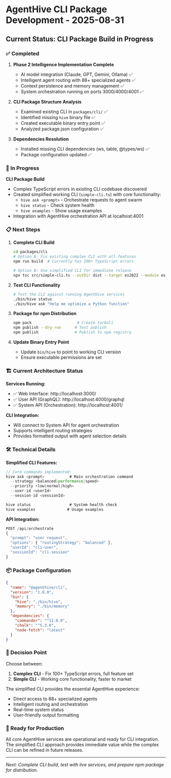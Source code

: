 # AgentHive CLI Package Development - 2025-08-31

## Current Status: CLI Package Build in Progress

### ✅ Completed
1. **Phase 2 Intelligence Implementation Complete**
   - AI model integration (Claude, GPT, Gemini, Ollama) ✅
   - Intelligent agent routing with 88+ specialized agents ✅
   - Context persistence and memory management ✅
   - System orchestration running on ports 3000/4000/4001 ✅

2. **CLI Package Structure Analysis**
   - Examined existing CLI in `packages/cli/` ✅
   - Identified missing `hive` binary file ✅
   - Created executable binary entry point ✅
   - Analyzed package.json configuration ✅

3. **Dependencies Resolution**
   - Installed missing CLI dependencies (ws, table, @types/ws) ✅
   - Package configuration updated ✅

### 🚧 In Progress
**CLI Package Build**
- Complex TypeScript errors in existing CLI codebase discovered
- Created simplified working CLI (`simple-cli.ts`) with core functionality:
  - `hive ask <prompt>` - Orchestrate requests to agent swarm
  - `hive status` - Check system health
  - `hive examples` - Show usage examples
- Integration with AgentHive orchestration API at localhost:4001

### 📋 Next Steps
1. **Complete CLI Build**
   ```bash
   cd packages/cli
   # Option A: Fix existing complex CLI with all features
   npm run build  # Currently has 100+ TypeScript errors
   
   # Option B: Use simplified CLI for immediate release
   npx tsc src/simple-cli.ts --outDir dist --target es2022 --module es2022 --esModuleInterop
   ```

2. **Test CLI Functionality**
   ```bash
   # Test the CLI against running AgentHive services
   ./bin/hive status
   ./bin/hive ask "Help me optimize a Python function"
   ```

3. **Package for npm Distribution**
   ```bash
   npm pack                    # Create tarball
   npm publish --dry-run      # Test publish
   npm publish                # Publish to npm registry
   ```

4. **Update Binary Entry Point**
   - Update `bin/hive` to point to working CLI version
   - Ensure executable permissions are set

### 🏗️ Current Architecture Status

**Services Running:**
- ✅ Web Interface: http://localhost:3000/
- ✅ User API (GraphQL): http://localhost:4000/graphql
- ✅ System API (Orchestration): http://localhost:4001/

**CLI Integration:**
- Will connect to System API for agent orchestration
- Supports intelligent routing strategies
- Provides formatted output with agent selection details

### 🛠️ Technical Details

**Simplified CLI Features:**
```typescript
// Core commands implemented:
hive ask <prompt>           # Main orchestration command
  --strategy <balanced|performance|speed>
  --priority <low|normal|high>
  --user-id <userId>
  --session-id <sessionId>

hive status                 # System health check
hive examples              # Usage examples
```

**API Integration:**
```typescript
POST /api/orchestrate
{
  "prompt": "user request",
  "options": { "routingStrategy": "balanced" },
  "userId": "cli-user",
  "sessionId": "cli-session"
}
```

### 📦 Package Configuration
```json
{
  "name": "@agenthive/cli",
  "version": "1.0.0",
  "bin": {
    "hive": "./bin/hive",
    "memory": "./bin/memory"
  },
  "dependencies": {
    "commander": "^11.0.0",
    "chalk": "^5.3.0",
    "node-fetch": "latest"
  }
}
```

### 🎯 Decision Point
Choose between:
1. **Complex CLI** - Fix 100+ TypeScript errors, full feature set
2. **Simple CLI** - Working core functionality, faster to market

The simplified CLI provides the essential AgentHive experience:
- Direct access to 88+ specialized agents
- Intelligent routing and orchestration
- Real-time system status
- User-friendly output formatting

### 🚀 Ready for Production
All core AgentHive services are operational and ready for CLI integration. The simplified CLI approach provides immediate value while the complex CLI can be refined in future releases.

---
*Next: Complete CLI build, test with live services, and prepare npm package for distribution.*